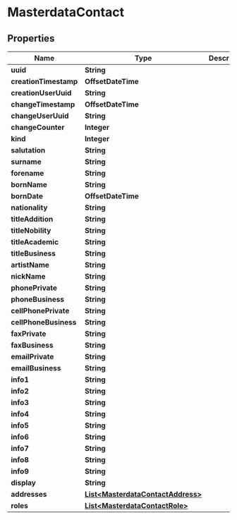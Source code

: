 

# MasterdataContact


## Properties

Name | Type | Description | Notes
------------ | ------------- | ------------- | -------------
**uuid** | **String** |  |  [optional]
**creationTimestamp** | **OffsetDateTime** |  |  [optional]
**creationUserUuid** | **String** |  |  [optional]
**changeTimestamp** | **OffsetDateTime** |  |  [optional]
**changeUserUuid** | **String** |  |  [optional]
**changeCounter** | **Integer** |  |  [optional]
**kind** | **Integer** |  |  [optional]
**salutation** | **String** |  |  [optional]
**surname** | **String** |  |  [optional]
**forename** | **String** |  |  [optional]
**bornName** | **String** |  |  [optional]
**bornDate** | **OffsetDateTime** |  |  [optional]
**nationality** | **String** |  |  [optional]
**titleAddition** | **String** |  |  [optional]
**titleNobility** | **String** |  |  [optional]
**titleAcademic** | **String** |  |  [optional]
**titleBusiness** | **String** |  |  [optional]
**artistName** | **String** |  |  [optional]
**nickName** | **String** |  |  [optional]
**phonePrivate** | **String** |  |  [optional]
**phoneBusiness** | **String** |  |  [optional]
**cellPhonePrivate** | **String** |  |  [optional]
**cellPhoneBusiness** | **String** |  |  [optional]
**faxPrivate** | **String** |  |  [optional]
**faxBusiness** | **String** |  |  [optional]
**emailPrivate** | **String** |  |  [optional]
**emailBusiness** | **String** |  |  [optional]
**info1** | **String** |  |  [optional]
**info2** | **String** |  |  [optional]
**info3** | **String** |  |  [optional]
**info4** | **String** |  |  [optional]
**info5** | **String** |  |  [optional]
**info6** | **String** |  |  [optional]
**info7** | **String** |  |  [optional]
**info8** | **String** |  |  [optional]
**info9** | **String** |  |  [optional]
**display** | **String** |  |  [optional]
**addresses** | [**List&lt;MasterdataContactAddress&gt;**](MasterdataContactAddress.md) |  |  [optional]
**roles** | [**List&lt;MasterdataContactRole&gt;**](MasterdataContactRole.md) |  |  [optional]



